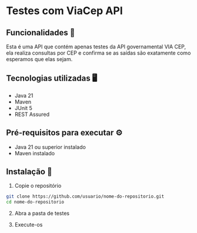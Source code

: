 # Testes com ViaCep API

## Funcionalidades 🚀
Esta é uma API que contém apenas testes da API governamental VIA CEP, ela realiza consultas por CEP e confirma se as saídas são exatamente como esperamos que elas sejam.

## Tecnologias utilizadas 🖥️
- Java 21
-  Maven
- JUnit 5
- REST Assured

## Pré-requisitos para executar ⚙️
- Java 21 ou superior instalado
- Maven instalado

## Instalação 📩
1. Copie o repositório
```bash
git clone https://github.com/usuario/nome-do-repositorio.git
cd nome-do-repositorio
```

2. Abra a pasta de testes

3.  Execute-os
